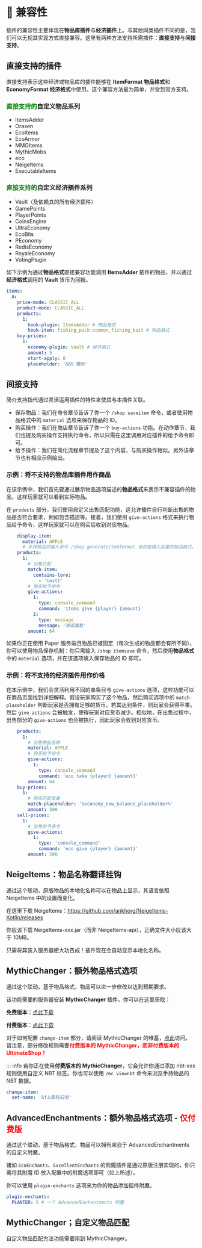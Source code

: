 # 🔗 兼容性

插件的兼容性主要体现在**物品库插件**与**经济插件**上。与其他同类插件不同的是，我们可以无视其实现方式直接兼容。这里有两种方法支持所需插件：**直接支持**与**间接支持**。

## 直接支持的插件

直接支持表示这些经济或物品库的插件能够在 **ItemFormat 物品格式**和 **EconomyFormat 经济格式**中使用。这个兼容方法最为简单，并受到官方支持。

### <font color="green">直接支持的</font>自定义物品系列

* ItemsAdder
* Oraxen
* EcoItems
* EcoArmor
* MMOItems
* MythicMobs
* eco
* NeigeItems
* ExecutableItems

### <font color="green">直接支持的</font>自定义经济插件系列

* Vault（及依赖其的所有经济插件）
* GamePoints
* PlayerPoints
* CoinsEngine
* UltraEconomy
* EcoBits
* PEconomy
* RedisEconomy
* RoyaleEconomy
* VotingPlugin

如下示例为通过**物品格式**直接兼容功能调用 **ItemsAdder** 插件的物品，并以通过**经济格式**调用的 **Vault** 货币为回报。

``` YAML
items:
  A:
    price-mode: CLASSIC_ALL
    product-mode: CLASSIC_ALL
    products:
      1: 
        hook-plugin: ItemsAdder # 物品格式
        hook-item: fishing_pack:common_fishing_bait # 物品格式
    buy-prices:
      1:
        economy-plugin: Vault # 经济格式
        amount: 5
        start-apply: 0
        placeholder: '&65 硬币'
```

## 间接支持

简介支持指代通过灵活运用插件的特性来使其与本插件关联。

* 保存物品：我们在命令章节告诉了你一个 `/shop saveitem` 命令，或者使用物品格式中的 `material` 选项来保存物品的 ID。
* 购买操作：我们在商店章节告诉了你一个 `buy-actions` 功能。在动作章节，我们也提及购买操作支持执行命令，所以只需在这里调用对应插件的给予命令即可。
* 给予操作：我们在简化流程章节提及了这个内容，与购买操作相似。另外该章节也有相应示例给出。

### 示例：将不支持的物品库插件用作商品

在该示例中，我们首先要通过展示物品选项描述的**物品格式**来表示不兼容插件的物品，这样玩家就可以看到实际物品。

在 `products` 部分，我们使用自定义出售匹配功能，这允许插件自行判断出售的物品是否符合要求，例如包含描述等。接着，我们使用 `give-actions` 格式来执行物品给予命令，这样玩家就可以在购买后收到对应物品。

``` YAML
    display-item:
      material: APPLE
      # 手持物品并输入命令 /shop generateitemformat 来获取填入这里的物品格式。
    products:
      1:
        # 出售匹配
        match-item:
          contains-lore:
            - 'test1'
        # 购买给予命令
        give-actions:
          1:
            type: console_command
            command: 'items give {player} {amount}'
          2:
            type: message
            message: '测试消息'
        amount: 64
```

如果你正在使用 Paper 服务端且物品已被固定（每次生成的物品都会有所不同），你可以使用物品保存机制：你只需输入 `/shop itemsave` 命令，然后使用**物品格式**中的 `material` 选项，并在该选项填入保存物品的 ID 即可。

### 示例：将不支持的经济插件用作价格

在本示例中，我们会灵活利用不同的单条目与 `give-actions` 选项，这些功能可以在商品页面找到详细解释。假设玩家购买了这个物品，然后购买选项中的 `match-placeholder` 判断玩家是否拥有足够的货币。若其达到条件，则玩家会获得苹果。然后 `give-actions` 会被触发，使得玩家对应货币减少。相似地，在出售过程中，出售部分的 `give-actions` 也会被执行，因此玩家会收到对应货币。

``` YAML
    products:
      1:
        # 出售物品名称
        material: APPLE
        # 购买给予命令
        give-actions:
          1:
            type: console_command
            command: 'eco take {player} {amount}'
        amount: 64
    buy-prices:
      1:
        # 购买匹配变量
        match-placeholder: '%economy_now_balance_placeholder%'
        amount: 500
    sell-prices:
      1:
        # 出售给予命令
        give-actions:
          1:
            type: 'console_command'
            command: 'eco give {player} {amount}'
        amount: 500
```

## NeigeItems：物品名称翻译挂钩

通过这个联动，原版物品的本地化名称可以在物品上显示，其语言依照 NeigeItems 中的设置而变化。

在这里下载 NeigeItems：https://github.com/ankhorg/NeigeItems-Kotlin/releases

你应该下载 NeigeItems-xxx.jar（而非 NeigeItems-api），正确文件大小应该大于 10MB。

只需将其装入服务器便大功告成！插件现在会自动显示本地化名称。

## MythicChanger：额外物品格式选项

通过这个联动，基于物品格式，物品可以进一步修改以达到预期要求。

该功能需要的服务器安装 **MythicChanger** 插件，你可以在这里获取：

**免费版本**：[点此下载](https://www.spigotmc.org/resources/mythicchanger-match-and-modify-all-your-items-without-trouble-1-14-1-21.98523/)

**付费版本**：[点此下载](https://www.spigotmc.org/resources/mythicchanger-premium-match-and-modify-all-your-items-without-trouble-1-14-1-21.115913/)

对于如何配置 `change-item` 部分，请阅读 MythicChanger 的维基，[点此](https://simple.superiormc.cn/)访问。  
请注意，部分修改规则需要<font color="red">**付费版本的 MythicChanger，而非付费版本的 UltimateShop！**</font>

::: info
若你正在使用**付费版本的 MythicChanger**，它会允许你通过添加 nbt-xxx 规则使用自定义 NBT 标签。你也可以使用 `/mc viewnbt` 命令来浏览手持物品的 NBT 数据。

``` YAML
change-item:
  set-name: '&f上品钻石剑'
```

## AdvancedEnchantments：额外物品格式选项 - <font color="red">仅付费版</font>

通过这个联动，基于物品格式，物品可以拥有来自于 AdvancedEnchantments 的自定义附魔。

诸如 `EcoEnchants`、`ExcellentEnchants` 的附魔插件是通过原版注册实现的，你只需将其附魔 ID 放入配置中的附魔选项即可（如上所述）。

你可以使用 `plugin-enchants` 选项来为你的物品添加插件附魔。

``` YAML
plugin-enchants:
  PLANTER: 5 # 一个 AdvancedEnchantments 附魔
```

## MythicChanger；自定义物品匹配

自定义物品匹配方法功能需要用到 MythicChanger。